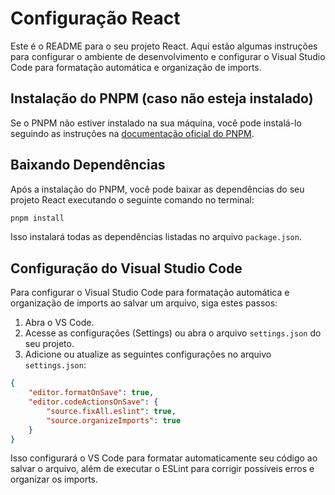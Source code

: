 # Configuração React

Este é o README para o seu projeto React. Aqui estão algumas instruções para configurar o ambiente de desenvolvimento e configurar o Visual Studio Code para formatação automática e organização de imports.

## Instalação do PNPM (caso não esteja instalado)

Se o PNPM não estiver instalado na sua máquina, você pode instalá-lo seguindo as instruções na [documentação oficial do PNPM](https://pnpm.io/installation).

## Baixando Dependências

Após a instalação do PNPM, você pode baixar as dependências do seu projeto React executando o seguinte comando no terminal:

```bash
pnpm install
```

Isso instalará todas as dependências listadas no arquivo `package.json`.

## Configuração do Visual Studio Code

Para configurar o Visual Studio Code para formatação automática e organização de imports ao salvar um arquivo, siga estes passos:

1. Abra o VS Code.
2. Acesse as configurações (Settings) ou abra o arquivo `settings.json` do seu projeto.
3. Adicione ou atualize as seguintes configurações no arquivo `settings.json`:

```json
{
    "editor.formatOnSave": true,
    "editor.codeActionsOnSave": {
        "source.fixAll.eslint": true,
        "source.organizeImports": true
    }
}
```

Isso configurará o VS Code para formatar automaticamente seu código ao salvar o arquivo, além de executar o ESLint para corrigir possíveis erros e organizar os imports.
